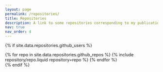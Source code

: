 ```yaml
---
layout: page
permalink: /repositories/
title: Repositories
description: A link to some repositories corresponding to my publications and projects.
nav: true
nav_order: 4
---
```


{% if site.data.repositories.github_users %}



<div class="repositories d-flex flex-wrap flex-md-row flex-column justify-content-between align-items-center">
  {% for repo in site.data.repositories.github_repos %}
    {% include repository/repo.liquid repository=repo %}
  {% endfor %}
</div>
{% endif %}
